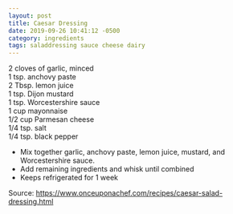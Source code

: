 ```yaml
---
layout: post
title: Caesar Dressing
date: 2019-09-26 10:41:12 -0500
category: ingredients
tags: saladdressing sauce cheese dairy
---
```

2 cloves of garlic, minced  
1 tsp. anchovy paste  
2 Tbsp. lemon juice  
1 tsp. Dijon mustard  
1 tsp. Worcestershire sauce  
1 cup mayonnaise  
1/2 cup Parmesan cheese  
1/4 tsp. salt  
1/4 tsp. black pepper
  
* Mix together garlic, anchovy paste, lemon juice, mustard, and Worcestershire sauce.
* Add remaining ingredients and whisk until combined
* Keeps refrigerated for 1 week

Source: <https://www.onceuponachef.com/recipes/caesar-salad-dressing.html>
